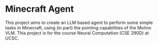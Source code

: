 # Minecraft Agent

This project aims to create an LLM based agent to perform some simple tasks in Minecraft, using (in part) the pointing capabilities of the Molmo VLM. This project is for the course Neural Computation (CSE 290D) at UCSC.
